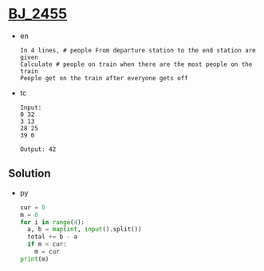 # [BJ_2455](https://acmicpc.net/problem/2455)

* en

  ```en
  In 4 lines, # people From departure station to the end station are given
  Calculate # people on train when there are the most people on the train
  People get on the train after everyone gets off
  ```

* tc

  ```tc
  Input:
  0 32
  3 13
  28 25
  39 0

  Output: 42
  ```

## Solution

* py

  ```py
  cur = 0
  m = 0
  for i in range(4):
    a, b = map(int, input().split())
    total += b - a
    if m < cur:
      m = cur
  print(m)
  ```
